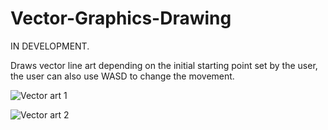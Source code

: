 # Vector-Graphics-Drawing


IN DEVELOPMENT.

Draws vector line art depending on the initial starting point set by the user, the user can also use WASD to change the movement.


![Vector art 1](https://user-images.githubusercontent.com/60831223/151713237-1e347b8b-4dd6-48a8-b6fc-55b9d52b2212.PNG)


![Vector art 2](https://user-images.githubusercontent.com/60831223/151713245-25370f59-7417-4b9c-9ef3-0fb825c000d4.png)

